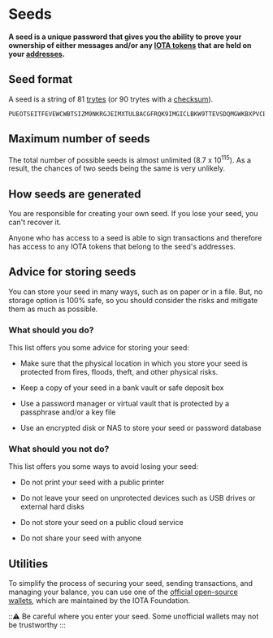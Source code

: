 # Seeds

**A seed is a unique password that gives you the ability to prove your ownership of either messages and/or any [IOTA tokens](../clients/token.md) that are held on your [addresses](../seeds/addresses.md).**

## Seed format

A seed is a string of 81 [trytes](../introduction/ternary.md) (or 90 trytes with a [checksum](../clients/checksums.md)).

```
PUEOTSEITFEVEWCWBTSIZM9NKRGJEIMXTULBACGFRQK9IMGICLBKW9TTEVSDQMGWKBXPVCBMMCXWMNPDX
```

## Maximum number of seeds

The total number of possible seeds is almost unlimited (8.7 x 10<sup>115</sup>). As a result, the chances of two seeds being the same is very unlikely.

## How seeds are generated

You are responsible for creating your own seed. If you lose your seed, you can't recover it.

Anyone who has access to a seed is able to sign transactions and therefore has access to any IOTA tokens that belong to the seed's addresses.

## Advice for storing seeds

You can store your seed in many ways, such as on paper or in a file. But, no storage option is 100% safe, so you should consider the risks and mitigate them as much as possible.

### What should you do?

This list offers you some advice for storing your seed:

- Make sure that the physical location in which you store your seed is protected from fires, floods, theft, and other physical risks.

- Keep a copy of your seed in a bank vault or safe deposit box

- Use a password manager or virtual vault that is protected by a passphrase and/or a key file

- Use an encrypted disk or NAS to store your seed or password database

### What should you not do?

This list offers you some ways to avoid losing your seed:

- Do not print your seed with a public printer

- Do not leave your seed on unprotected devices such as USB drives or external hard disks

- Do not store your seed on a public cloud service

- Do not share your seed with anyone

## Utilities

To simplify the process of securing your seed, sending transactions, and managing your balance, you can use one of the [official open-source wallets](root://wallets/0.1/introduction/overview.md), which are maintained by the IOTA Foundation.

:::warning:
Be careful where you enter your seed. Some unofficial wallets may not be trustworthy
:::




